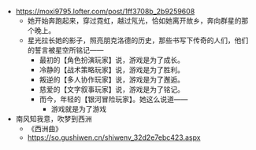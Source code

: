 - https://moxi9795.lofter.com/post/1ff3708b_2b9259608
	- 她开始奔跑起来，穿过霓虹，越过氖光，恰如她离开故乡，奔向群星的那个晚上。
	- 星光拉长她的影子，照亮朋克洛德的历史，那些书写下传奇的人们，他们的誓言被星空所铭记——
		- 最初的【角色扮演玩家】说，游戏是为了成长。
		- 冷静的【战术策略玩家】说，游戏是为了胜利。
		- 叛逆的【多人协作玩家】说，游戏是为了邂逅。
		- 慈爱的【文字叙事玩家】说，游戏是为了铭记。
		- 而今，年轻的【银河冒险玩家】。她这么说道——
			- 游戏就是为了游戏
- 南风知我意，吹梦到西洲
	- 《西洲曲》
	- https://so.gushiwen.cn/shiwenv_32d2e7ebc423.aspx